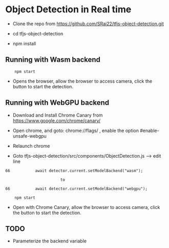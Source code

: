 # Object Detection in Real time 

* Clone the repo from https://github.com/SRai22/tfjs-object-detection.git <br/>

* cd tfjs-object-detection 

* npm install 

## Running with Wasm backend
```
    npm start 
```
* Opens the browser, allow the browser to access camera, click the button to start the detection.

## Running with WebGPU backend

* Download and Install Chrome Canary from https://www.google.com/chrome/canary/

* Open chrome, and goto: chrome://flags/ , enable  the option #enable-unsafe-webgpu

* Relaunch chrome 

* Goto tfjs-object-detection/src/components/ObjectDetection.js --> edit line
```
66           await detector.current.setModelBackend("wasm");

                        to 

66           await detector.current.setModelBackend("webgpu");
```
```
    npm start
```

* Open with Chrome Canary, allow the browser to access camera, click the button to start the detection.

## TODO
* Parameterize the backend variable
